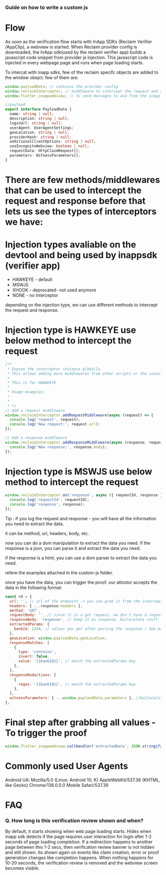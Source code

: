 ### Guide on how to write a custom js

# Flow

As soon as the verification flow starts with InApp SDKs (Reclaim Verifier /AppClip), a webview is started. When Reclaim provider config is downloaded, the InApp sdk(used by the reclaim verifier app) builds a javascript code snippet from provider js injection. This javascript code is injected in every webpage page and runs when page loading starts.

To intercat with inapp sdks, few of the reclaim specifc objects are added to the window obejct.
few of them are:

```js
window.payloadData; // contains the provider config
window.reclaimInterceptor; // middleware to intercept the request and response
window.flutter_inappwebview; // to send messages to and from the inapp sdk
```

```ts
//payload
export interface PayloadData {
  name: string | null;
  description: string | null;
  loginUrl: string | null;
  userAgent: UserAgentSettings;
  geoLocation: string | null;
  providerHash: string | null;
  additionalClientOptions: string | null;
  useIncognitoWebview: boolean | null;
  requestData: HttpClaimRequest[];
  parameters: WitnessParameters[];
}
```

# There are few methods/middlewares that can be used to intercept the request and response before that lets us see the types of interceptors we have:

# Injection types avaliable on the devtool and being used by inappsdk (verifier app)

- HAWKEYE - default
- MSWJS
- XHOOK - deprocated- not used anymore
- NONE - no interceptor

depending on the injection type, we can use different methods to intercept the request and response.

# Injection type is HAWKEYE use below method to intercept the request

```js
/**
 * Expose the interceptor instance globally
 * This allows adding more middlewares from other scripts or the console
 *
 * This is for HAWAKEYE
 *
 * Usage examples:
 *
 *
 * */
// Add a request middleware
window.reclaimInterceptor.addRequestMiddleware(async (request) => {
  console.log('request', request);
  console.log('New request:', request.url);
});

// Add a response middleware
window.reclaimInterceptor.addResponseMiddleware(async (response, request) => {
  console.log('New response:', response.body);
});
```

# Injection type is MSWJS use below method to intercept the request

```js
window.reclaimInterceptor.on('response', async ({ requestId, response }) => {
  console.log('requestId', requestId);
  console.log('response', response);
});
```

Tip : if you log the request and response - you will have all the information you need to extract the data.

it can be method, url, headers, body, etc.

now you can do a dom manipulation to extract the data you need.
if the response is a json, you can parse it and extract the data you need.

if the response is a html, you can use a dom parser to extract the data you need.

refere the examples attached in the custom-js folder.

once you have the data, you can trigger the proof. our attostor accepts the data in the following format:

```js
const rd = {
  url: '', // url of the endpoint -> you can grab it from the interceptor eg: request.url
  headers: { ...response.headers },
  method: 'GET',
  requestBody: '', // since it is a get request, we don't have a request body
  responseBody: 'response', // keep it as response. boilerplate stuff. if it is a post request, you can grab the body from the interceptor eg: response.body
  extractedParams: {
    bankId: 1234, // values you get after parsing the response./ dom manipulation etc
  },
  geoLocation: window.payloadData.geoLocation,
  responseMatches: [
    {
      type: 'contains',
      invert: false,
      value: '{{bankId}}', // match the extractedParams key
    },
  ],
  responseRedactions: [
    {
      regex: '{{bankId}}', // match the extractedParams key
    },
  ],
  witnessParameters: { ...window.payloadData.parameters }, //boilerplate stuff.
};
```

# Final step after grabbing all values - To trigger the proof

```js
window.flutter_inappwebview.callHandler('extractedData', JSON.stringify(rd));
```

# Commonly used User Agents

Android UA:
Mozilla/5.0 (Linux; Android 10; K) AppleWebKit/537.36 (KHTML, like Gecko) Chrome/136.0.0.0 Mobile Safari/537.36

# FAQ

### Q. How long is this verification review shown and when?

By default, it starts showing when web page loading starts. Hides when inapp sdk detects if the page requires user interaction for login after 1-2 seconds of page loading completion. If a redirection happens to another page between this 1-2 secs, then verification review banner is not hidden and still shown. Its shown again on events like claim creation, error or proof generation changes like completion happens. When nothing happens for 10-20 seconds, the verification review is removed and the webview screen becomes visible.
